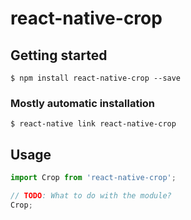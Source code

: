 # react-native-crop

## Getting started

`$ npm install react-native-crop --save`

### Mostly automatic installation

`$ react-native link react-native-crop`

## Usage
```javascript
import Crop from 'react-native-crop';

// TODO: What to do with the module?
Crop;
```

